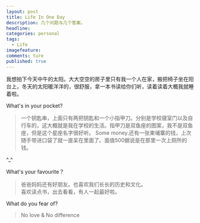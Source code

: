 ```yaml
---
layout: post  
title: Life In One Day 
description: 几个问题与几个答案。     
headline: 
categories: personal  
tags: 
  - Life  
imagefeature:  
comments: ture  
published: true  
---
```


我想拍下今天中午的太阳。大大空空的房子里只有我一个人在家，搬把椅子坐在阳台上，冬天的太阳暖洋洋的，很舒服，拿一本书读给你们听，读着读着大概我就睡着啦。  

What's in your pocket?  

> 一个钥匙串，上面只有两把钥匙和一个小指甲刀。分别是学校寝室门以及自行车的，这大概就是我在学校的生活。指甲刀是双鱼座的图案，我不是双鱼座，但是这个星座名字很好听。
Some money.还有一张柬埔寨的钱，上次随手带进口袋了就一直呆在里面了。面值500据说是在那里一次上厕所的钱。 

^_^  

What's your favourite？  

> 爸爸妈妈还有好朋友。也喜欢我们长长的历史和文化。  
喜欢读点书，出去看看，有人一起最好啦。  

What do you fear of?  

> No love & No difference  